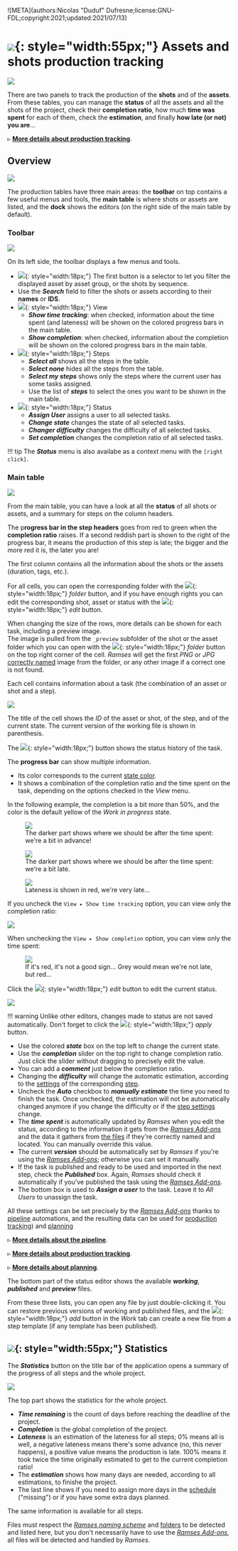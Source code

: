 ![META](authors:Nicolas "Duduf" Dufresne;license:GNU-FDL;copyright:2021;updated:2021/07/13)

# ![](/img/icons/assets_sl.svg){: style="width:55px;"} Assets and shots production tracking

![](/img/client/assettracking.png)

There are two panels to track the production of the **shots** and of the **assets**. From these tables, you can manage the **status** of all the assets and all the shots of the project, check their **completion ratio**, how much **time was spent** for each of them, check the **estimation**, and finally **how late (or not) you are**...

▹ **[More details about production tracking](../../pipeline/production.md)**.

## Overview

![](/img/client/production.png)

The production tables have three main areas: the **toolbar** on top contains a few useful menus and tools, the **main table** is where shots or assets are listed, and the **dock** shows the editors (on the right side of the main table by default).

### Toolbar

![](/img/client/productiontoolbar.png)

On its left side, the toolbar displays a few menus and tools.

- ![](/img/icons/select.svg){: style="width:18px;"} The first button is a selector to let you filter the displayed asset by asset group, or the shots by sequence.
- Use the ***Search*** field to filter the shots or assets according to their **names** or **IDS**.
- ![](/img/icons/show_sl.svg){: style="width:18px;"} View
    - ***Show time tracking***: when checked, information about the time spent (and lateness) will be shown on the colored progress bars in the main table.
    - ***Show completion***: when checked, information about the completion will be shown on the colored progress bars in the main table.
- ![](/img/icons/step-node_sl.svg){: style="width:18px;"} Steps
    - ***Select all*** shows all the steps in the table.
    - ***Select none*** hides all the steps from the table.
    - ***Select my steps*** shows only the steps where the current user has some tasks assigned.
    - Use the list of ***steps*** to select the ones you want to be shown in the main table.
- ![](/img/icons/state.svg){: style="width:18px;"} Status
    - ***Assign User*** assigns a user to all selected tasks.
    - ***Change state*** changes the state of all selected tasks.
    - ***Changer difficulty*** changes the difficulty of all selected tasks.
    - ***Set completion*** changes the completion ratio of all selected tasks.

!!! tip
    The ***Status*** menu is also availabe as a context menu with the `[right click]`.

### Main table

![](/img/client/productiontable.png)

From the main table, you can have a look at all the **status** of all shots or assets, and a summary for steps on the column headers.

The p**rogress bar in the step headers** goes from red to green when the **completion ratio** raises. If a second reddish part is shown to the right of the progress bar, it means the production of this step is late; the bigger and the more red it is, the later you are!

The first column contains all the information about the shots or the assets (duration, tags, etc.).

For all cells, you can open the corresponding folder with the ![](/img/icons/go-to-explore-reveal-folder_sl.svg){: style="width:18px;"} *folder* button, and if you have enough rights you can edit the corresponding shot, asset or status with the ![](/img/icons/edit-comment-modify_sl.svg){: style="width:18px;"} *edit* button.

When changing the size of the rows, more details can be shown for each task, including a preview image.  
The image is pulled from the `_preview` subfolder of the shot or the asset folder which you can open with the ![](/img/icons/go-to-explore-reveal-folder_sl.svg){: style="width:18px;"} *folder* button on the top right corner of the cell. *Ramses* will get the first *PNG* or *JPG* [correctly named](../files/naming.md) image from the folder, or any other image if a correct one is not found.

Each cell contains information about a task (the combination of an asset or shot and a step).

![](/img/client/assetstatus.png)

The title of the cell shows the *ID* of the asset or shot, of the step, and of the current state. The current version of the working file is shown in parenthesis.

The ![](/img/icons/history.svg){: style="width:18px;"} button shows the status history of the task.

The **progress bar** can show multiple information.

- Its color corresponds to the current [state color](states.md).
- It shows a combination of the completion ratio and the time spent on the task, depending on the options checked in the *View* menu.

In the following example, the completion is a bit more than 50%, and the color is the default yellow of the *Work in progress* state.

<figure>
  <img src="/img/client/progressadvance.png"/>
  <figcaption>The darker part shows where we should be after the time spent: we're a bit in advance!</figcaption>
</figure>

<figure>
  <img src="/img/client/progresslate.png"/>
  <figcaption>The darker part shows where we should be after the time spent: we're a bit late.</figcaption>
</figure>

<figure>
  <img src="/img/client/progressverylate.png"/>
  <figcaption>Lateness is shown in red, we're very late...</figcaption>
</figure>

If you uncheck the `View ▸ Show time tracking` option, you can view only the completion ratio:

![](/img/client/progresswithouttime.png)

When unchecking the `View ▸ Show completion` option, you can view only the time spent:

<figure>
  <img src="/img/client/progresstime.png"/>
  <figcaption>If it's red, it's not a good sign... Grey would mean we're not late, but red...</figcaption>
</figure>

Click the ![](/img/icons/edit-comment-modify_sl.svg){: style="width:18px;"} *edit* button to edit the current status.

![](/img/client/statusedition.png)

!!! warning
    Unlike other editors, changes made to status are not saved automatically. Don't forget to click the ![](/img/icons/apply_sl.svg){: style="width:18px;"} *apply* button.

- Use the colored ***state*** box on the top left to change the current state.
- Use the ***completion*** slider on the top right to change completion ratio. Just click the slider without dragging to precisely edit the value.
- You can add a ***comment*** just below the completion ratio.
- Changing the ***difficulty*** will change the automatic estimation, according to the [settings](steps.md) of the corresponding [step](steps.md).
- Uncheck the ***Auto*** checkbox to ***manually estimate*** the time you need to finish the task. Once unchecked, the estimation will not be automatically changed anymore if you change the difficulty or if the [step settings](steps.md) change.
- The ***time spent*** is automatically updated by *Ramses* when you edit the status, according to the information it gets from the [*Ramses Add-ons*](../addons/index.md) and the data it gathers from [the files](../files/index.md) if they're correctly named and located. You can manually override this value.
- The current ***version*** should be automatically set by *Ramses* if you're using the [*Ramses Add-ons*](../addons/index.md); otherwise you can set it manually.
- If the task is published and ready to be used and imported in the next step, check the ***Published*** box. Again, *Ramses* should check it automatically if you've published the task using the [*Ramses Add-ons*](../addons/index.md).
- The bottom box is used to ***Assign a user*** to the task. Leave it to *All Users* to unassign the task.

All these settings can be set precisely by the [*Ramses Add-ons*](../addons/index.md) thanks to [pipeline](../../pipeline/pipeline.md) automations, and the resulting data can be used for [production tracking](../../pipeline/production.md)) and [planning](../../pipeline/planning.md)

▹ **[More details about the pipeline](../../pipeline/pipeline.md)**.

▹ **[More details about production tracking](../../pipeline/production.md)**.

▹ **[More details about planning](../../pipeline/planning.md)**.

The bottom part of the status editor shows the available ***working***, ***published*** and ***preview*** files.

From these three lists, you can open any file by just double-clicking it. You can restore previous versions of working and published files, and the ![](/img/icons/add_sl.svg){: style="width:18px;"} *add* button in the *Work* tab can create a new file from a step template (if any template has been published).

## ![](/img/icons/counter_bl.svg){: style="width:55px;"} Statistics

The ***Statistics*** button on the title bar of the application opens a summary of the progress of all steps and the whole project.

![](/img/client/statistics.png)

The top part shows the statistics for the whole project.

- ***Time remaining*** is the count of days before reaching the deadline of the project.
- ***Completion*** is the global completion of the project.
- ***Lateness*** is an estimation of the lateness for all steps; 0% means all is well, a negative lateness means there's some advance (no, this never happens), a positive value means the production is late. 100% means it took twice the time originally estimated to get to the current completion ratio!
- The ***estimation*** shows how many days are needed, according to all estimations, to finishe the project.
- The last line shows if you need to assign more days in the [schedule](schedule.md) ("missing") or if you have some extra days planned.

The same information is available for all steps.

Files must respect the [*Ramses naming scheme*](../files/naming) and [folders](../files/tree.md) to be detected and listed here, but you don't necessarily have to use the [*Ramses Add-ons*](../addons/index.md), all files will be detected and handled by *Ramses*.